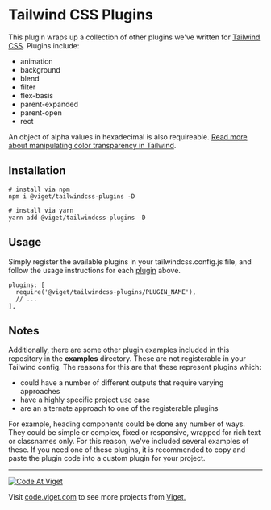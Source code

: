 # Tailwind CSS Plugins

This plugin wraps up a collection of other plugins we've written for [Tailwind CSS](https://tailwindcss.com/). Plugins include:

* animation
* background
* blend
* filter
* flex-basis
* parent-expanded
* parent-open
* rect

An object of alpha values in hexadecimal is also requireable. [Read more about manipulating color transparency in Tailwind](/examples/alpha/README.md).

## Installation

```
# install via npm
npm i @viget/tailwindcss-plugins -D

# install via yarn
yarn add @viget/tailwindcss-plugins -D
```

## Usage

Simply register the available plugins in your tailwindcss.config.js file, and follow the usage instructions for each [plugin](plugins) above.

```
plugins: [
  require('@viget/tailwindcss-plugins/PLUGIN_NAME'),
  // ...
],
```

## Notes

Additionally, there are some other plugin examples included in this repository in the **examples** directory. These are not registerable in your Tailwind config. The reasons for this are that these represent plugins which:

* could have a number of different outputs that require varying approaches
* have a highly specific project use case
* are an alternate approach to one of the registerable plugins

For example, heading components could be done any number of ways. They could be simple or complex, fixed or responsive, wrapped for rich text or classnames only. For this reason, we've included several examples of these. If you need one of these plugins, it is recommended to copy and paste the plugin code into a custom plugin for your project.

---

<a href="http://code.viget.com">
  <img src="http://code.viget.com/github-banner.png" alt="Code At Viget">
</a>

Visit [code.viget.com](http://code.viget.com) to see more projects from [Viget.](https://viget.com)
